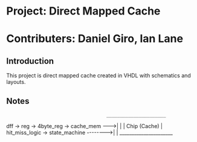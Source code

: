 # Project: Direct Mapped Cache
# Contributers: Daniel Giro, Ian Lane
## Introduction
This project is direct mapped cache created in VHDL with schematics and layouts.

## Notes                                  
                                         ______________________     
dff -> reg -> 4byte_reg -> cache_mem --->|                    |
                                         |    Chip (Cache)    |
hit_miss_logic -> state_machine -------->|                    |
                                         ______________________
